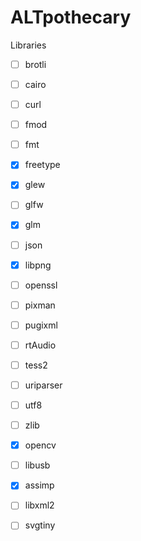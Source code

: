 # ALTpothecary

Libraries

- [ ] brotli
- [ ] cairo
- [ ] curl
- [ ] fmod
- [ ] fmt
- [x] freetype
- [x] glew
- [ ] glfw
- [x] glm
- [ ] json
- [x] libpng
- [ ] openssl
- [ ] pixman
- [ ] pugixml
- [ ] rtAudio
- [ ] tess2
- [ ] uriparser
- [ ] utf8
- [ ] zlib

- [x] opencv
- [ ] libusb
- [x] assimp
- [ ] libxml2
- [ ] svgtiny